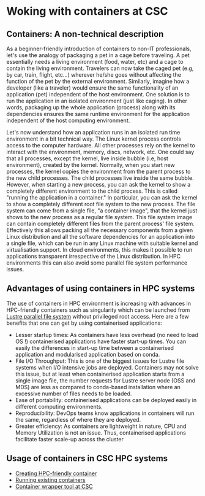 # Woking with containers at CSC 

## Containers: A non-technical description 

As a beginner-friendly introduction of containers to non-IT professionals, let's use the analogy of packaging a pet 
in a cage before traveling. A pet essentially needs a living environment (food, water, etc) and a cage to contain the
living environment. Travelers can now take the caged pet (e.g, by car, train, flight, etc...) wherever he/she goes 
without affecting the function of the pet by the external environment. Similarly, imagine how a developer (like a 
traveler) would ensure the same functionality of an application (pet) independent of the host environment. One 
solution is to run the application in an isolated environment (just like caging).  In other words, packaging 
up the whole application (process) along with its dependencies ensures the same runtime environment for the 
application independent of the host computing environment. 

Let's now understand how an application runs in an isolated run time environment in a bit technical way. The Linux
kernel process controls access to the computer hardware. All other processes rely on the kernel to interact with the 
environment, memory, discs, network, etc. One could say that all processes, except the kernel, live inside bubble 
(i.e, host environment), created by the kernel. Normally, when you start new processes, the kernel copies the environment 
from the parent process to the new child processes. The child processes live inside the same bubble. However, when 
starting a new process, you can ask the kernel to show a completely different environment to the child process. This 
is called "running the application in a container." In particular, you can ask the kernel to show a completely different
root file system to the new process. The file system can come from a single file, "a container image", that the kernel 
just shows to the new process as a regular file system. This file system image can contain completely different files 
from the parent process' file system. Effectively this allows packing all the necessary components from a given Linux 
distribution and all the software dependencies for an application into a single file, which can be run in any Linux 
machine with suitable kernel and virtualisation support. In cloud environments, this makes it possible to run applications
transparent irrespective of the Linux distribution.  In HPC environments this can also avoid some parallel file system
performance issues.

## Advantages of using containers in HPC systems

The use of containers in HPC environment is increasing with advances in HPC-friendly containers such as singularity which 
can be launched from [Lustre parallel file system](https://docs.csc.fi/computing/lustre/) without privileged root access. 
Here are a few benefits that one can get by using containerised applications:
   - Lesser startup times: As containers have less overhead (no need to load OS !) containerised applications have faster 
      start-up times. You can easily the differences in start-up time between a containerised application and modularised 
      application based on conda. 
   - File I/O Throughput:  This is one of the biggest issues for Lustre file systems when I/O intensive jobs are deployed. 
    Containers may not solve this issue, but at least when containerised application starts from a single image file, the 
    number requests for Lustre server node (OSS and MDS) are less as compared to conda-based installation where an excessive
    number of files needs to be loaded.
   - Ease of portability: containerised applications can be deployed easily in different computing environments.
   - Reproducibility: DevOps teams know applications in containers will run the same, regardless of where they are deployed.
   - Greater efficiency: As containers are lightweight in nature, CPU and Memory Utilization is not an issue. Thus, containerised
     applications facilitate  faster scale-up across the cluster

## Usage of containers in CSC HPC systems

- [Creating HPC-friendly container](https://docs.csc.fi/computing/containers/creating/)
- [Running existing containers](https://docs.csc.fi/computing/containers/run-existing/)
- [Container wrapper tool at CSC](https://docs.csc.fi/computing/containers/tykky)


